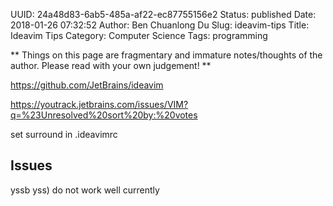 UUID: 24a48d83-6ab5-485a-af22-ec87755156e2
Status: published
Date: 2018-01-26 07:32:52
Author: Ben Chuanlong Du
Slug: ideavim-tips
Title: Ideavim Tips
Category: Computer Science
Tags: programming

**
Things on this page are
fragmentary and immature notes/thoughts of the author.
Please read with your own judgement!
**

https://github.com/JetBrains/ideavim

https://youtrack.jetbrains.com/issues/VIM?q=%23Unresolved%20sort%20by:%20votes

set surround in .ideavimrc

## Issues

yssb yss) do not work well currently 

